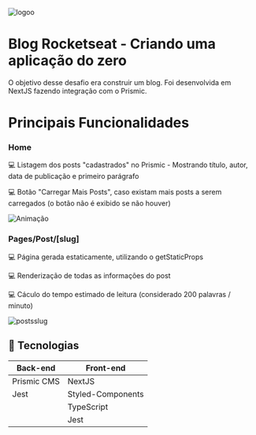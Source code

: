 ![logoo](https://user-images.githubusercontent.com/90292951/168811294-76740f2a-3b69-4f7b-9dc7-8908d0a88a30.jpg)

# Blog Rocketseat - Criando uma aplicação do zero

O objetivo desse desafio era construir um blog.
Foi desenvolvida em NextJS fazendo integração com o Prismic.

# Principais Funcionalidades

### Home

💻 Listagem dos posts "cadastrados" no Prismic - Mostrando título, autor, data de publicação e primeiro parágrafo

💻 Botão "Carregar Mais Posts", caso existam mais posts a serem carregados (o botão não é exibido se não houver)

![Animação](https://user-images.githubusercontent.com/90292951/168809158-23dd047d-4ab2-468e-a811-cebeb3f1dde5.gif)

### Pages/Post/[slug]

💻 Página gerada estaticamente, utilizando o getStaticProps

💻 Renderização de todas as informações do post

💻 Cáculo do tempo estimado de leitura (considerado 200 palavras / minuto)

![postsslug](https://user-images.githubusercontent.com/90292951/168818083-19a3c957-4032-4023-ba0b-045f9954005d.gif)

## :rocket: Tecnologias

<table>
  <thead>
    <th>Back-end</th>
    <th>Front-end</th>
  </thead>
  <tbody>
    <tr>
      <td>Prismic CMS</td>
      <td>NextJS</td>
    </tr>
    <tr>
      <td>Jest</td>
      <td>Styled-Components</td>
    </tr>
     <tr>
      <td></td>
      <td>TypeScript</td>
    </tr>
     <tr>
      <td></td>
      <td>Jest</td>
    </tr>
  </tbody>
  
</table>
